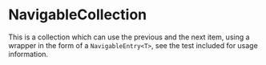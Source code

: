 # NavigableCollection
This is a collection which can use the previous and the next item, using a wrapper in the form of a `NavigableEntry<T>`, see the test included for usage information.
